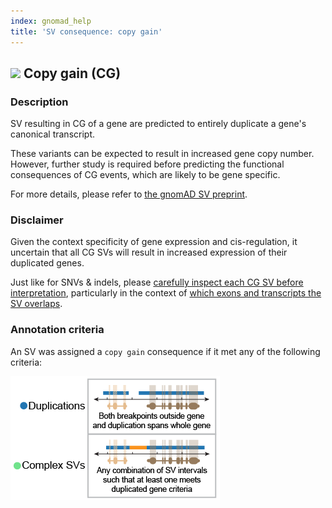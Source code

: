 ```yaml
---
index: gnomad_help  
title: 'SV consequence: copy gain'
---
```


## ![](https://placehold.it/15/2376B2/000000?text=+) Copy gain (CG)

### Description

SV resulting in CG of a gene are predicted to entirely duplicate a gene's canonical transcript.  

These variants can be expected to result in increased gene copy number. However, further study is required before predicting the functional consequences of CG events, which are likely to be gene specific.  

For more details, please refer to [the gnomAD SV preprint](https://broad.io/gnomad_sv).  

### Disclaimer

Given the context specificity of gene expression and cis-regulation, it uncertain that all CG SVs will result in increased expression of their duplicated genes. 

Just like for SNVs & indels, please [carefully inspect each CG SV before interpretation](https://broad.io/gnomad_drugs), particularly in the context of [which exons and transcripts the SV overlaps](https://broad.io/tx_annotation).

### Annotation criteria

An SV was assigned a `copy gain` consequence if it met any of the following criteria:

![Predicted loss-of-function (pLoF)](gnomAD_browser.effect_schematics_CG.png)    
